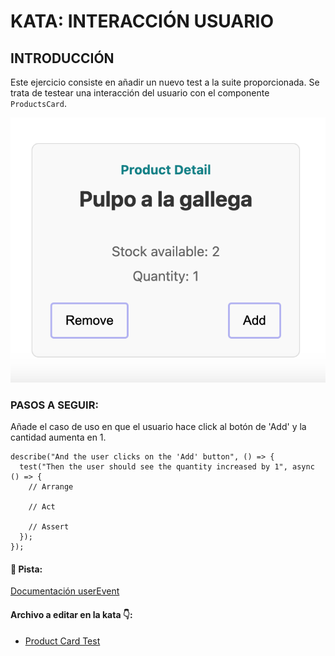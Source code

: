 # KATA: INTERACCIÓN USUARIO

## INTRODUCCIÓN

Este ejercicio consiste en añadir un nuevo test a la suite proporcionada. Se trata de testear una interacción del
usuario con el componente `ProductsCard`.

![/assets/product-card.png](../../../public/assets/product-card.png)

### PASOS A SEGUIR:

Añade el caso de uso en que el usuario hace click al botón de 'Add' y la cantidad aumenta en 1.

```tsx
describe("And the user clicks on the 'Add' button", () => {
  test("Then the user should see the quantity increased by 1", async () => {
    // Arrange

    // Act

    // Assert
  });
});
```

#### 🔎 Pista:

[Documentación userEvent](https://testing-library.com/docs/user-event/intro#writing-tests-with-userevent)

#### Archivo a editar en la kata 👇:

- [Product Card Test](../../../src/katas/kata-2/ProductCard.test.tsx)
